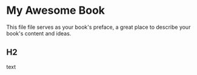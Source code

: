 # My Awesome Book

This file file serves as your book's preface, a great place to describe your book's content and ideas.



## H2

text



